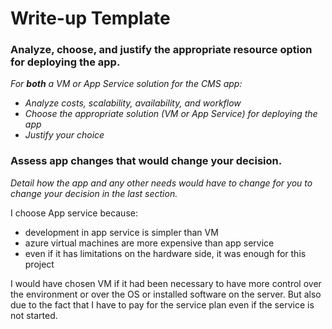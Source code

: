 # Write-up Template

### Analyze, choose, and justify the appropriate resource option for deploying the app.

*For **both** a VM or App Service solution for the CMS app:*
- *Analyze costs, scalability, availability, and workflow*
- *Choose the appropriate solution (VM or App Service) for deploying the app*
- *Justify your choice*

### Assess app changes that would change your decision.

*Detail how the app and any other needs would have to change for you to change your decision in the last section.* 

I choose App service because:
- development in app service is simpler than VM
- azure virtual machines are more expensive than app service
- even if it has limitations on the hardware side, it was enough for this project

I would have chosen VM if it had been necessary to have more control over the environment or over the OS or installed software on the server. But also due to the fact that I have to pay for the service plan even if the service is not started.
